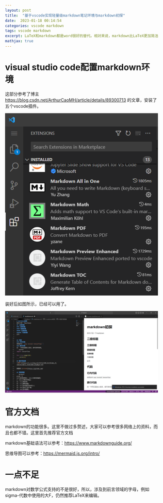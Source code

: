 ```yaml
---
layout: post
title:  "基于vscode实现轻量级markdown笔记环境与markdown初探"
date:  2023-01-18 00:14:54
categories: vscode markdown
tags: vscode markdown
excerpt: LaTeX和markdown都是word很好的替代。相对来说，markdown比LaTeX更加简洁，不过正式文档还是用LaTeX来写吧~
mathjax: true
---
```


# visual studio code配置markdown环境

这部分参考了博主 https://blog.csdn.net/ArthurCaoMH/article/details/89300713 的文章，安装了五个vscode插件。

![image](/img/tex_pic/md1.png)

装好后如图所示，已经可以用了。

![image](/img/tex_pic/md2.png)

# 官方文档

markdown的功能很多。这里不做过多赘述，大家可以参考很多网络上的资料，而且也都不错。这里首先推荐官方文档

markdown基础语法可以参考：https://www.markdownguide.org/

思维导图可以参考：https://mermaid.js.org/intro/

# 一点不足

markdown对数学公式支持的不是很好，所以，涉及到前言领域的字母，例如sigma-代数中使用的大F，仍然推荐LaTeX来编辑。
